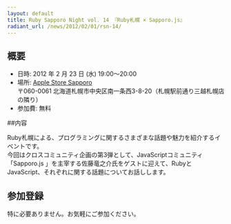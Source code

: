 ```yaml
---
layout: default
title: Ruby Sapporo Night vol. 14 『Ruby札幌 × Sapporo.js』
radiant_url: /news/2012/02/01/rsn-14/
---
```

## 概要

- 日時: 2012 年 2 月 23 日 (水) 19:00〜20:00
- 場所: [Apple Store Sapporo](http://www.apple.com/jp/retail/sapporo/map/) <br/>〒060-0061 北海道札幌市中央区南一条西3-8-20（札幌駅前通り三越札幌店の隣り）
- 参加費: 無料

##内容

Ruby札幌による、プログラミングに関するさまざまな話題や魅力を紹介するイベントです。  
今回はクロスコミュニティ企画の第3弾として、JavaScriptコミュニティ「Sapporo.js 」を主宰する佐藤竜之介氏をゲストに迎えて、RubyとJavaScript、それぞれに関する話題についてお話しします。

## 参加登録

特に必要ありません。お気軽にご参加ください。
